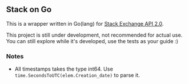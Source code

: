 ## Stack on Go

This is a wrapper written in Go(lang) for [Stack Exchange API 2.0](https://api.stackexchange.com).

This project is still under development, not recommended for actual use. You can still explore while it's developed, use the tests as your guide :)

### Notes

* All timestamps takes the type int64. Use `time.SecondsToUTC(elem.Creation_date)` to parse it.
